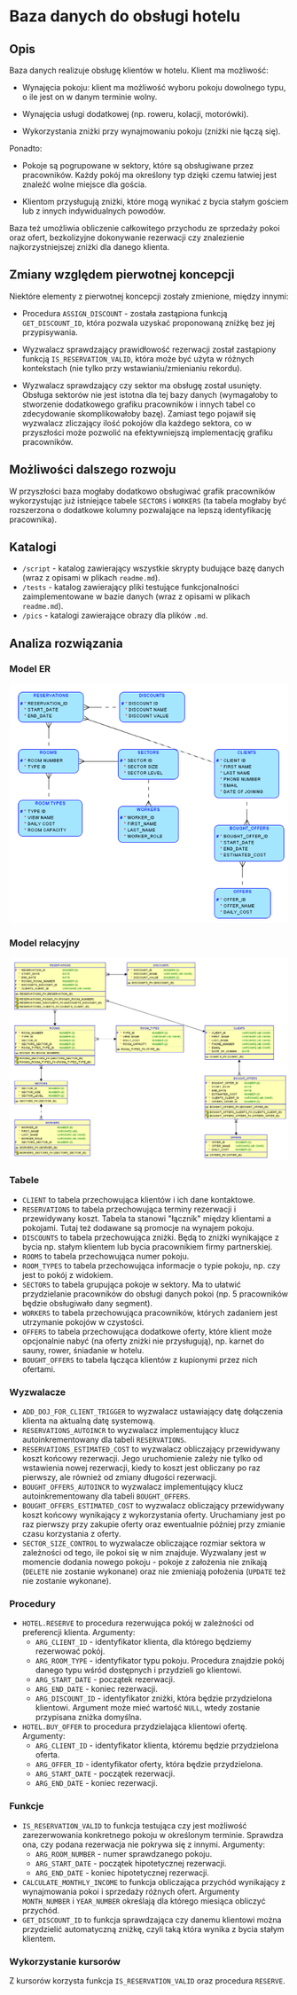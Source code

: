 # Baza danych do obsługi hotelu

## Opis

Baza danych realizuje obsługę klientów w hotelu. Klient ma możliwość:

* Wynajęcia pokoju: klient ma możliwość wyboru pokoju dowolnego typu, o ile jest on w danym terminie wolny.

* Wynajęcia usługi dodatkowej (np. roweru, kolacji, motorówki).

* Wykorzystania zniżki przy wynajmowaniu pokoju (zniżki nie łączą się).

Ponadto:

* Pokoje są pogrupowane w sektory, które są obsługiwane przez pracowników. Każdy pokój ma określony typ dzięki czemu łatwiej jest znaleźć wolne miejsce dla gościa.

* Klientom przysługują zniżki, które mogą wynikać z bycia stałym gościem lub z innych indywidualnych powodów.

Baza też umożliwia obliczenie całkowitego przychodu ze sprzedaży pokoi oraz ofert, bezkolizyjne dokonywanie rezerwacji czy znalezienie najkorzystniejszej zniżki dla danego klienta.

## Zmiany względem pierwotnej koncepcji

Niektóre elementy z pierwotnej koncepcji zostały zmienione, między innymi:

* Procedura `ASSIGN_DISCOUNT` - została zastąpiona funkcją `GET_DISCOUNT_ID`, która pozwala uzyskać proponowaną zniżkę bez jej przypisywania.

* Wyzwalacz sprawdzający prawidłowość rezerwacji został zastąpiony funkcją `IS_RESERVATION_VALID`, która może być użyta w różnych kontekstach (nie tylko przy wstawianiu/zmienianiu rekordu).

* Wyzwalacz sprawdzający czy sektor ma obsługę został usunięty. Obsługa sektorów nie jest istotna dla tej bazy danych (wymagałoby to stworzenie dodatkowego grafiku pracowników i innych tabel co zdecydowanie skomplikowałoby bazę). Zamiast tego pojawił się wyzwalacz zliczający ilość pokojów dla każdego sektora, co w przyszłości może pozwolić na efektywniejszą implementację grafiku pracowników.

## Możliwości dalszego rozwoju

W przyszłości baza mogłaby dodatkowo obsługiwać grafik pracowników wykorzystując już istniejące tabele `SECTORS` i `WORKERS` (ta tabela mogłaby być rozszerzona o dodatkowe kolumny pozwalające na lepszą identyfikację pracownika).

## Katalogi

* `/script` - katalog zawierający wszystkie skrypty budujące bazę danych (wraz z opisami w plikach `readme.md`).
* `/tests` - katalog zawierający pliki testujące funkcjonalności zaimplementowane w bazie danych (wraz z opisami w plikach `readme.md`).
* `/pics` - katalogi zawierające obrazy dla plików `.md`.

## Analiza rozwiązania

### Model ER

![logical](pics/logical.png)

### Model relacyjny

![relational](pics/relational.png)

### Tabele

* `CLIENT` to tabela przechowująca klientów i ich dane kontaktowe.
* `RESERVATIONS` to tabela przechowująca terminy rezerwacji i przewidywany koszt. Tabela ta stanowi "łącznik" między klientami a pokojami. Tutaj też dodawane są promocje na wynajem pokoju.
* `DISCOUNTS` to tabela przechowująca zniżki. Będą to zniżki wynikające z bycia np. stałym klientem lub bycia pracownikiem firmy partnerskiej.
* `ROOMS` to tabela przechowująca numer pokoju.
* `ROOM_TYPES` to tabela przechowująca informacje o typie pokoju, np. czy jest to pokój z widokiem.
* `SECTORS` to tabela grupująca pokoje w sektory. Ma to ułatwić przydzielanie pracowników do obsługi danych pokoi (np. 5 pracowników będzie obsługiwało dany segment).
* `WORKERS` to tabela przechowująca pracowników, których zadaniem jest utrzymanie pokojów w czystości.
* `OFFERS` to tabela przechowująca dodatkowe oferty, które klient może opcjonalnie nabyć (na oferty zniżki nie przysługują), np. karnet do sauny, rower, śniadanie w hotelu.
* `BOUGHT_OFFERS` to tabela łącząca klientów z kupionymi przez nich ofertami.

### Wyzwalacze

* `ADD_DOJ_FOR_CLIENT_TRIGGER` to wyzwalacz ustawiający datę dołączenia klienta na aktualną datę systemową.
* `RESERVATIONS_AUTOINCR` to wyzwalacz implementujący klucz autoinkrementowany dla tabeli `RESERVATIONS`.
* `RESERVATIONS_ESTIMATED_COST` to wyzwalacz obliczający przewidywany koszt końcowy rezerwacji. Jego uruchomienie zależy nie tylko od wstawienia nowej rezerwacji, kiedy to koszt jest obliczany po raz pierwszy, ale również od zmiany długości rezerwacji.
* `BOUGHT_OFFERS_AUTOINCR` to wyzwalacz implementujący klucz autoinkrementowany dla tabeli `BOUGHT_OFFERS`.
* `BOUGHT_OFFERS_ESTIMATED_COST` to wyzwalacz obliczający przewidywany koszt końcowy wynikający z wykorzystania oferty. Uruchamiany jest po raz pierwszy przy zakupie oferty oraz ewentualnie później przy zmianie czasu korzystania z oferty.
* `SECTOR_SIZE_CONTROL` to wyzwalacze obliczające rozmiar sektora w zależności od tego, ile pokoi się w nim znajduje. Wyzwalany jest w momencie dodania nowego pokoju - pokoje z założenia nie znikają (`DELETE` nie zostanie wykonane) oraz nie zmieniają położenia (`UPDATE` też nie zostanie wykonane).

### Procedury

* `HOTEL.RESERVE` to procedura rezerwująca pokój w zależności od preferencji klienta. Argumenty:
  * `ARG_CLIENT_ID` - identyfikator klienta, dla którego będziemy rezerwować pokój.
  * `ARG_ROOM_TYPE` - identyfikator typu pokoju. Procedura znajdzie pokój danego typu wśród dostępnych i przydzieli go klientowi.
  * `ARG_START_DATE` - początek rezerwacji.
  * `ARG_END_DATE` - koniec rezerwacji.
  * `ARG_DISCOUNT_ID` - identyfikator zniżki, która będzie przydzielona klientowi. Argument może mieć wartość `NULL`, wtedy zostanie przypisana zniżka domyślna.
* `HOTEL.BUY_OFFER` to procedura przydzielająca klientowi ofertę. Argumenty:
  * `ARG_CLIENT_ID` - identyfikator klienta, któremu będzie przydzielona oferta.
  * `ARG_OFFER_ID` - identyfikator oferty, która będzie przydzielona.
  * `ARG_START_DATE` - początek rezerwacji.
  * `ARG_END_DATE` - koniec rezerwacji.

### Funkcje

* `IS_RESERVATION_VALID` to funkcja testująca czy jest możliwość zarezerwowania konkretnego pokoju w określonym terminie. Sprawdza ona, czy podana rezerwacja nie pokrywa się z innymi. Argumenty:
  * `ARG_ROOM_NUMBER` - numer sprawdzanego pokoju.
  * `ARG_START_DATE` - początek hipotetycznej rezerwacji.
  * `ARG_END_DATE` - koniec hipotetycznej rezerwacji.
* `CALCULATE_MONTHLY_INCOME` to funkcja obliczająca przychód wynikający z wynajmowania pokoi i sprzedaży różnych ofert. Argumenty `MONTH_NUMBER` i `YEAR_NUMBER` określają dla którego miesiąca obliczyć przychód.
* `GET_DISCOUNT_ID` to funkcja sprawdzająca czy danemu klientowi można przydzielić automatyczną zniżkę, czyli taką która wynika z bycia stałym klientem.

### Wykorzystanie kursorów

Z kursorów korzysta funkcja `IS_RESERVATION_VALID` oraz procedura `RESERVE`.